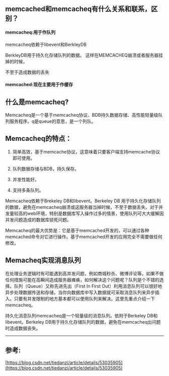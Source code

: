 ## memcached和memcacheq有什么关系和联系，区别？

#### memcacheq:用于作队列

memcacheq依赖于libevent和BerkleyDB

BerkleyDB用于持久化存储队列的数据。 这样在MEMCACHEQ崩溃或者服务器挂掉的时候，

不至于造成数据的丢失

#### memcached:现在主要用于作缓存

## 什么是memcacheq?

Memcacheq是一个基于memcacheq协议、BDB持久数据存储、高性能轻量级队列服务程序。q是queue的意思，是一个列队。

## Memcacheq的特点：

1. 简单高效，基于memcache协议，这意味着只要客户端支持memcache协议即可使用。

2. 队列数据存储与BDB，持久保存。

3. 并发性能好。

4. 支持多条队列。

Memcacheq依赖于Brekeley DB和libevent。Berkeley DB 用于持久化存储队列的数据，避免在memcacheq崩溃或这服务器当掉时候，不至于数据丢失。对于并发量较高的web环境，特别是数据库写入操作过多的情景，使用队列可大大缓解因并发问题造成的数据库锁死问题。

Memcacheq的最大优势是：它是基于memcached开发的，可以通过各种memcached命令对它进行操作。基于memcached开发的应用完全不需要做任何修改。

## Memacheq实现消息队列

在处理业务逻辑时有可能遇到高并发问题，例如商城秒杀、微博评论等。如果不做任何措施可能在高瞬间造成服务器瘫痪，如何解决这个问题呢？队列是个不错的选择。队列（Queue）又称先进先出（First In First Out）利用消息队列可以很好地异步处理数据传送和存储，当你向数据库中写入数据就可采取消息队列来异步插入。只要有并发限制的地方基本都可以使用队列来解决。这里先重点介绍一下memcacheq。

持久化消息队列memcacheq是一个轻量级的消息队列。依附于Berkeley DB和libevent。Berkeley DB用于持久化存储队列的数据，避免在memcacheq出问题时造成数据丧失。



---

## 参考:

[https://blog.csdn.net/tiedanzi/article/details/53035905](https://blog.csdn.net/tiedanzi/article/details/53035905)

